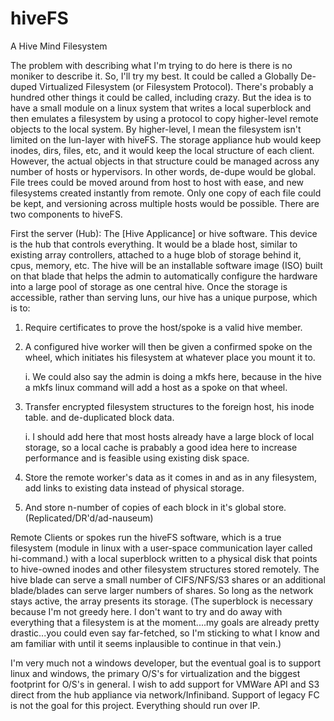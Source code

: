 # hiveFS
A Hive Mind Filesystem

The problem with describing what I'm trying to do here is there is no moniker to describe it. So, I'll try my best. It could be called a Globally De-duped Virtualized Filesystem (or Filesystem Protocol). There's probably a hundred other things it could be called, including crazy. But the idea is to have a small module on a linux system that writes a local superblock and then emulates a filesystem by using a protocol to copy higher-level remote objects to the local system. By higher-level, I mean the filesystem isn't limited on the lun-layer with hiveFS. The storage appliance hub would keep inodes, dirs, files, etc, and it would keep the local structure of each client. However, the actual objects in that structure could be managed across any number of hosts or hypervisors. In other words, de-dupe would be global. File trees could be moved around from host to host with ease, and new filesystems created instantly from remote. Only one copy of each file could be kept, and versioning across multiple hosts would be possible. There are two components to hiveFS.

First the server (Hub):
The [Hive Applicance] or hive software. This device is the hub that controls everything. It would be a blade host, similar to existing array controllers, attached to a huge blob of storage behind it, cpus, memory, etc. The hive will be an installable software image (ISO) built on that blade that helps the admin to automatically configure the hardware into a large pool of storage as one central hive. Once the storage is accessible, rather than serving luns, our hive has a unique purpose, which is to:
   1. Require certificates to prove the host/spoke is a valid hive member.
   2. A configured hive worker will then be given a confirmed spoke on the wheel, which initiates his filesystem at whatever place you mount it to.
      
      i. We could also say the admin is doing a mkfs here, because in the hive a mkfs linux command will add a host as a spoke on that wheel.

   3. Transfer encrypted filesystem structures to the foreign host, his inode table. and de-duplicated block data.
      
      i. I should add here that most hosts already have a large block of local storage, so a local cache is prabably a good idea here 
         to increase performance and is feasible using existing disk space.
 
   4. Store the remote worker's data as it comes in and as in any filesystem, add links to existing data instead of physical storage.
   5. And store n-number of copies of each block in it's global store. (Replicated/DR'd/ad-nauseum)

Remote Clients or spokes run the hiveFS software, which is a true filesystem (module in linux with a user-space communication layer called hi-command.) with a local superblock written to a physical disk that points to hive-owned inodes and other filesystem structures stored remotely. The hive blade can serve a small number of CIFS/NFS/S3 shares or an additional blade/blades can serve larger numbers of shares. So long as the network stays active, the array presents its storage. (The superblock is necessary because I'm not greedy here. I don't want to try and do away with everything that a filesystem is at the moment....my goals are already pretty drastic...you could even say far-fetched, so I'm sticking to what I know and am familiar with until it seems inplausible to continue in that vein.)

I'm very much not a windows developer, but the eventual goal is to support linux and windows, the primary O/S's for virtualization and the biggest footprint for O/S's in general. I wish to add support for VMWare API and S3 direct from the hub appliance via network/Infiniband. Support of legacy FC is not the goal for this project. Everything should run over IP.
